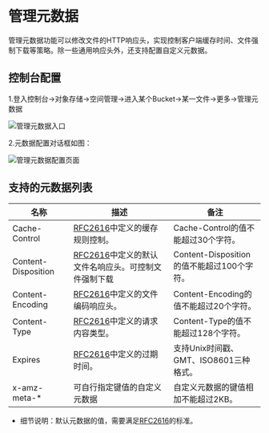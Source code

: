 # 管理元数据

管理元数据功能可以修改文件的HTTP响应头，实现控制客户端缓存时间、文件强制下载等策略。除一些通用响应头外，还支持配置自定义元数据。

## 控制台配置

1.登入控制台->对象存储->空间管理->进入某个Bucket->某一文件->更多->管理元数据

![管理元数据入口](https://github.com/jdcloudcom/cn/blob/edit/image/Object-Storage-Service/OSS-168.png)

2.元数据配置对话框如图：

![管理元数据配置页面](https://github.com/jdcloudcom/cn/blob/edit/image/Object-Storage-Service/OSS-169.png)

## 支持的元数据列表

名称|描述|备注
---|---|---
Cache-Control|[RFC2616](https://www.ietf.org/rfc/rfc2616.txt?spm=a2c4g.11186623.2.9.5b613bdb255OGR&file=rfc2616.txt)中定义的缓存规则控制。|Cache-Control的值不能超过30个字符。
Content-Disposition|[RFC2616](https://www.ietf.org/rfc/rfc2616.txt?spm=a2c4g.11186623.2.9.5b613bdb255OGR&file=rfc2616.txt)中定义的默认文件名响应头。可控制文件强制下载|Content-Disposition的值不能超过100个字符。
Content-Encoding|[RFC2616](https://www.ietf.org/rfc/rfc2616.txt?spm=a2c4g.11186623.2.9.5b613bdb255OGR&file=rfc2616.txt)中定义的文件编码响应头。|Content-Encoding的值不能超过20个字符。
Content-Type|[RFC2616](https://www.ietf.org/rfc/rfc2616.txt?spm=a2c4g.11186623.2.9.5b613bdb255OGR&file=rfc2616.txt)中定义的请求内容类型。|Content-Type的值不能超过128个字符。
Expires|[RFC2616](https://www.ietf.org/rfc/rfc2616.txt?spm=a2c4g.11186623.2.9.5b613bdb255OGR&file=rfc2616.txt)中定义的过期时间。|支持Unix时间戳、GMT、ISO8601三种格式。 
x-amz-meta-\*|可自行指定键值的自定义元数据|自定义元数据的键值相加不能超过2KB。

* 细节说明：默认元数据的值，需要满足[RFC2616](https://www.ietf.org/rfc/rfc2616.txt?spm=a2c4g.11186623.2.9.5b613bdb255OGR&file=rfc2616.txt)的标准。
